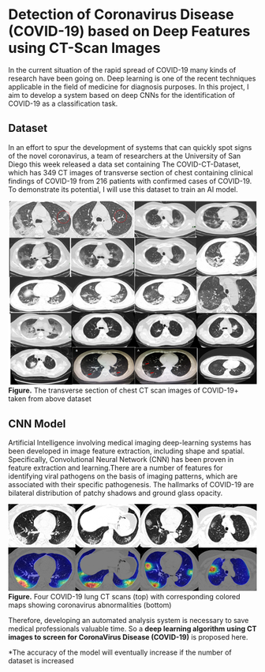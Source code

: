 # Detection of Coronavirus Disease (COVID-19) based on Deep Features using CT-Scan Images

In the current situation of the rapid spread of COVID-19 many kinds of research have been going on. Deep learning is one of the recent techniques applicable in the field of medicine for diagnosis purposes. In this project, I aim to develop a system based on deep CNNs for the identification of COVID-19 as a classification task.

## Dataset
In an effort to spur the development of systems that can quickly spot signs of the novel coronavirus, a team of researchers at the University of San Diego this week released a data set containing The COVID-CT-Dataset, which has 349 CT images of transverse section of chest containing clinical findings of COVID-19 from 216 patients with confirmed cases of COVID-19. To demonstrate its potential, I will use this dataset to train an AI model.

![](dataset.png)
<br>**Figure.** The transverse section of chest CT scan images of COVID-19+ taken from above dataset


## CNN Model
Artificial Intelligence involving medical imaging deep-learning systems has been developed in image feature extraction, including shape and spatial. Specifically, Convolutional Neural Network (CNN) has been proven in feature extraction and learning.There are a number of features for identifying viral pathogens on the basis of imaging patterns, which are associated with their specific pathogenesis. The hallmarks of COVID-19 are bilateral distribution of patchy shadows and ground glass opacity.

![](covid-positive.png)
<br>**Figure.** Four COVID-19 lung CT scans (top) with corresponding colored maps showing coronavirus abnormalities (bottom)

Therefore, developing an automated analysis system is necessary to save medical professionals valuable time. So a **deep learning algorithm using CT images to screen for CoronaVirus Disease (COVID-19)**  is proposed here. 

*The accuracy of the model will eventually increase if the number of dataset is increased
